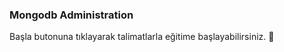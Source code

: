 ### Mongodb Administration 
  
Başla butonuna tıklayarak talimatlarla eğitime başlayabilirsiniz. 🚀  
